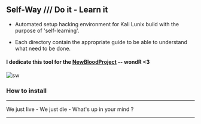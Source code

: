 ## Self-Way  /// Do it - Learn it

- Automated setup hacking environment for Kali Lunix build with the purpose of 'self-learning'.

- Each directory contain the appropriate guide to be able to understand what need to be done.

#### I dedicate this tool for the [NewBloodProject](https://twitter.com/NewBloodProject?s=20&t=ewLDaon99QR9BW4M_FxCUQ) -- wondR <3
  
![sw](https://user-images.githubusercontent.com/64184513/183240520-25692b9a-98eb-429b-a1e6-419196974331.jpg)

### How to install


----------------------------------------

We just live - We just die - What's up in your mind ?

----------------------------------------
